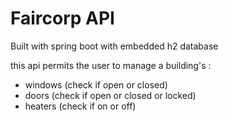 # Faircorp API

Built with spring boot with embedded h2 database

this api permits the user to manage a building's :
  - windows (check if open or closed)
  - doors (check if open or closed or locked)
  - heaters (check if on or off)

